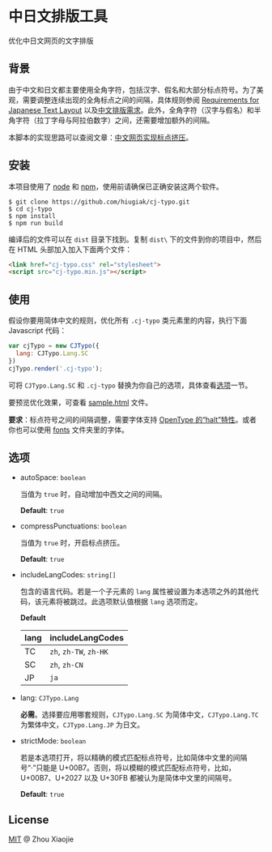 # 中日文排版工具

优化中日文网页的文字排版

## 背景

由于中文和日文都主要使用全角字符，包括汉字、假名和大部分标点符号。为了美观，需要调整连续出现的全角标点之间的间隔，具体规则参阅 [Requirements for Japanese Text Layout](https://www.w3.org/TR/jlreq/#positioning_of_consecutive_opening_brackets_closing_brackets_comma_full_stops_and_middle_dots) 以及[中文排版需求](https://www.w3.org/TR/clreq/#compression_rules_for_consecutive_punctuation_marks)。此外，全角字符（汉字与假名）和半角字符（拉丁字母与阿拉伯数字）之间，还需要增加额外的间隔。

本脚本的实现思路可以查阅文章：[中文网页实现标点挤压](https://blog.hiugiak.com/articles/implement-punctuation-compression-on-chinese-pages/)。

## 安装

本项目使用了 [node](http://nodejs.org/) 和 [npm](https://npmjs.com/)，使用前请确保已正确安装这两个软件。

```shell
$ git clone https://github.com/hiugiak/cj-typo.git
$ cd cj-typo
$ npm install
$ npm run build
```

编译后的文件可以在 `dist` 目录下找到。复制 `dist\` 下的文件到你的项目中，然后在 HTML 头部加入加入下面两个文件：

```html
<link href="cj-typo.css" rel="stylesheet">
<script src="cj-typo.min.js"></script>
```

## 使用

假设你要用简体中文的规则，优化所有 `.cj-typo` 类元素里的内容，执行下面 Javascript 代码：

```js
var cjTypo = new CJTypo({
  lang: CJTypo.Lang.SC
})
cjTypo.render('.cj-typo');
```

可将 `CJTypo.Lang.SC` 和 `.cj-typo` 替换为你自己的选项，具体查看[选项](#选项)一节。

要预览优化效果，可查看 [sample.html](sample.html) 文件。

**要求**：标点符号之间的间隔调整，需要字体支持 [OpenType 的“halt”特性](https://helpx.adobe.com/fonts/using/open-type-syntax.html#halt)。或者你也可以使用 [fonts](fonts) 文件夹里的字体。

## 选项

* autoSpace: `boolean`

    当值为 `true` 时，自动增加中西文之间的间隔。

    **Default**: `true`

* compressPunctuations: `boolean`

    当值为 `true` 时，开启标点挤压。

    **Default**: `true`

* includeLangCodes: `string[]`

    包含的语言代码。若是一个子元素的 `lang` 属性被设置为本选项之外的其他代码，该元素将被跳过。此选项默认值根据 `lang` 选项而定。

    **Default**

    | lang | includeLangCodes |
    | ---- | ---------------- |
    | TC   | `zh`, `zh-TW`, `zh-HK` |
    | SC   | `zh`, `zh-CN` |
    | JP   | `ja` |

* lang: `CJTypo.Lang`

    **必需**。选择要应用哪套规则，`CJTypo.Lang.SC` 为简体中文，`CJTypo.Lang.TC` 为繁体中文，`CJTypo.Lang.JP` 为日文。

* strictMode: `boolean`

    若是本选项打开，将以精确的模式匹配标点符号，比如简体中文里的间隔号“·”只能是 U+00B7。否则，将以模糊的模式匹配标点符号，比如，U+00B7、U+2027 以及 U+30FB 都被认为是简体中文里的间隔号。

    **Default**: `true`

## License

[MIT](LICENSE) @ Zhou Xiaojie